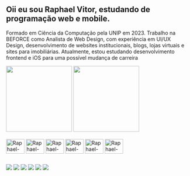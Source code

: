 ## Oii eu sou Raphael Vitor, estudando de programação web e mobile.

Formado em Ciência da Computação pela UNIP em 2023. Trabalho na BEFORCE como Analista de Web Design, com experiência em UI/UX Design, desenvolvimento de websites institucionais, blogs, lojas virtuais e sites para imobiliárias. Atualmente, estou estudando desenvolvimento frontend e iOS para uma possível mudança de carreira

<div>
  <img height="180em" src="https://github-readme-stats.vercel.app/api?username=snoorky&show_icons=true&theme=midnight-purple&include_all_commits=true&count_private=true"/>
  <img height="180em" src="https://github-readme-stats.vercel.app/api/top-langs/?username=snoorky&theme=midnight-purple&langs_count=16"/>
</div>

<div style="display: inline_block"><br>
  <img align="center" alt="Raphael-HTML" height="40" width="50" src="https://cdn.jsdelivr.net/gh/devicons/devicon@latest/icons/html5/html5-original.svg">
  <img align="center" alt="Raphael-CSS" height="40" width="50" src="https://cdn.jsdelivr.net/gh/devicons/devicon@latest/icons/css3/css3-original.svg">
  <img align="center" alt="Raphael-JS" height="40" width="50" src="https://cdn.jsdelivr.net/gh/devicons/devicon@latest/icons/javascript/javascript-original.svg">
  <img align="center" alt="Raphael-SASS" height="40" width="50" src="https://cdn.jsdelivr.net/gh/devicons/devicon@latest/icons/sass/sass-original.svg">
  <img align="center" alt="Raphael-FIGMA" height="40" width="50" src="https://cdn.jsdelivr.net/gh/devicons/devicon@latest/icons/figma/figma-original.svg">
  <img align="center" alt="Raphael-SWIFT" height="40" width="50" src="https://cdn.jsdelivr.net/gh/devicons/devicon@latest/icons/swift/swift-original.svg">
</div>

##

<div>
  <a href="https://www.facebook.com/raphaelvitorlopes" target="_blank"><img src="https://img.shields.io/badge/Facebook-1877F2?style=for-the-badge&logo=facebook&logoColor=white"></a>
  <a href="https://www.instagram.com/sno.orky/" target="_blank"><img src="https://img.shields.io/badge/Instagram-E4405F?style=for-the-badge&logo=instagram&logoColor=white"></a>
  <a href="https://www.linkedin.com/in/raphaelvitor" target="_blank"><img src="https://img.shields.io/badge/LinkedIn-0077B5?style=for-the-badge&logo=facebook&logoColor=white"></a>
  <a href="https://www.tiktok.com/@snoorky" target="_blank"><img src="https://img.shields.io/badge/Tiktok-000000?style=for-the-badge&logo=tiktok&logoColor=white"></a>
  <a href="https://api.whatsapp.com/send?phone=5515996578197" target="_blank"><img src="https://img.shields.io/badge/WhastApp-25D366?style=for-the-badge&logo=whatsapp&logoColor=white"></a>
  <a href="mailto:raphaelvitorlopes@icloud.com"><img src="https://img.shields.io/badge/Icloud-000000?style=for-the-badge&logo=apple&logoColor=white"></a>
